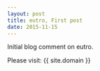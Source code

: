 ```yaml
---
layout: post
title: eutro, First post
date: 2015-11-15
---
```


Initial blog comment on eutro.

Please visit: {{ site.domain }}
